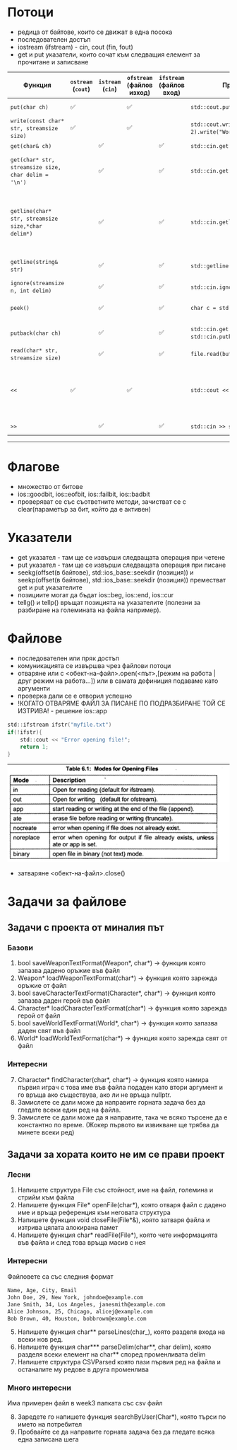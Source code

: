 # Потоци

- редица от байтове, които се движат в една посока
- последователен достъп
- iostream (ifstream) - cin, cout (fin, fout)
- get и put указатели, които сочат към следващия елемент за прочитане и записване

| **Функция**                                          | **`ostream` (`cout`)** | **`istream` (`cin`)** | **`ofstream` (файлов изход)** | **`ifstream` (файлов вход)** | **Пример**                                       | **Поток преди**        | **Поток след**   | **Резултат**              | **Забележка**                                                                |
| ---------------------------------------------------- | ---------------------- | --------------------- | ----------------------------- | ---------------------------- | ------------------------------------------------ | ---------------------- | ---------------- | ------------------------- | ---------------------------------------------------------------------------- |
| `put(char ch)`                                       | ✅                     |                       | ✅                            |                              | `std::cout.put('A').put('B');`                   | _(празен изход)_       | `AB`             | `AB`                      |                                                                              |
| `write(const char* str, streamsize size)`            | ✅                     |                       | ✅                            |                              | `std::cout.write("Hello", 2).write("World", 3);` | _(празен изход)_       | `HeWor`          | `HeWor`                   |                                                                              |
| `get(char& ch)`                                      |                        | ✅                    |                               | ✅                           | `std::cin.get(ch);`                              | Вход: `A B`            | Вход: ` B`       | `ch = 'A'`                |                                                                              |
| `get(char* str, streamsize size, char delim = '\n')` |                        | ✅                    |                               | ✅                           | `std::cin.get(str, 10, ',');`                    | Вход: `Hello, World!`  | Вход: `World!`   | `str = "Hello"`           | delimiter е опционален и по подразбиране е `'\n'`                            |
| `getline(char* str, streamsize size,*char delim*)`   |                        | ✅                    |                               | ✅                           | `std::cin.getline(str, 10);`                     | Вход: `Hello\n`        | Вход: _(празен)_ | `str = "Hello"`           | size-1 символа ще бъдат извлечени, тоест size трябва да е размера на стринга |
| `getline(string& str)`                               |                        | ✅                    |                               | ✅                           | `std::getline(std::cin, str);`                   | Вход: `Hello world!\n` | Вход: _(празен)_ | `str = "Hello world!"`    |                                                                              |
| `ignore(streamsize n, int delim)`                    |                        | ✅                    |                               | ✅                           | `std::cin.ignore(3);`                            | Вход: `Hello`          | Вход: `lo`       | _(Пропуска "Hel")_        |                                                                              |
| `peek()`                                             |                        | ✅                    |                               | ✅                           | `char c = std::cin.peek();`                      | Вход: `ABC`            | Вход: `ABC`      | `c = 'A'` (запазва входа) |                                                                              |
| `putback(char ch)`                                   |                        | ✅                    |                               | ✅                           | `std::cin.get(ch); std::cin.putback(ch);`        | Вход: `A B`            | Вход: `A B`      | _(Връща "A" обратно)_     |                                                                              |
| `read(char* str, streamsize size)`                   |                        | ✅                    |                               | ✅                           | `file.read(buffer, 5);`                          | Файл: `HelloWorld`     | Файл: `World`    | `buffer = "Hello"`        |                                                                              |
| `<< `                                                | ✅                     |                       | ✅                            |                              | `std::cout << "Hello World";`                    | _(празен изход)_       | `Hello World`    | `Hello World`             | за текстови файлове, пропуска водещи и крайни интервали и нов ред            |
| `>> `                                                |                        | ✅                    |                               | ✅                           | `std::cin >> str;`                               | Вход: `Hello`          | Вход: _(празен)_ | `str = "Hello"`           | чете до whitespace                                                           |

---

# Флагове

- множество от битове
- ios::goodbit, ios::eofbit, ios::failbit, ios::badbit
- проверяват се със съответните методи, зачистват се с clear(параметър за бит, който да е активен)

# Указатели

- get указател - там ще се извърши следващата операция при четене
- put указател - там ще се извърши следващата операция при писане
- seekg(offset(в байтове), std::ios_base::seekdir (позиция)) и seekp(offset(в байтове), std::ios_base::seekdir (позиция)) преместват get и put указателите
- позициите могат да бъдат ios::beg, ios::end, ios::cur
- tellg() и tellp() връщат позицията на указателите (полезни за разбиране на големината на файла например).

# Файлове

- последователен или пряк достъп
- комуникацията се извършва чрез файлови потоци <fstream>
- отваряне или с <обект-на-файл>.open(<път>,[режим на работа | друг режим на работа...]) или в самата дефиниция подаваме като аргументи
- проверка дали се е отворил успешно
- !КОГАТО ОТВАРЯМЕ ФАЙЛ ЗА ПИСАНЕ ПО ПОДРАЗБИРАНЕ ТОЙ СЕ ИЗТРИВА! - решение ios::app

```c
std::ifstream ifstr("myfile.txt")
if(!ifstr){
    std::cout << "Error opening file!";
    return 1;
}
```

![modes](./img/image.png)

- затваряне <обект-на-файл>.close()

# Задачи за файлове

## Задачи с проекта от миналия път

### Базови

1. bool saveWeaponTextFormat(Weapon*, char*) -> функция която запазва дадено оръжие във файл
2. Weapon* loadWeaponTextFormat(char*) -> функция която зарежда оръжие от файл
3. bool saveCharacterTextFormat(Character*, char*) -> функция която запазва даден герой във файл
4. Character* loadCharacterTextFormat(char*) -> функция която зарежда герой от файл
5. bool saveWorldTextFormat(World*, char*) -> функция която запазва даден свят във файл
6. World* loadWorldTextFormat(char*) -> функция която зарежда свят от файл

### Интересни

7. Character* findCharacter(char*, char\*) -> функция която намира първия играч с това име във файла подаден като втори аргумент и го връща ако съществува, ако ли не връща nullptr.
8. Замислете се дали може да направите горната задача без да гледате всеки един ред на файла.
9. Замислете се дали може да я направите, така че всяко търсене да е константно по време. (Жокер първото ви извикване ще трябва да минете всеки ред)

## Задачи за хората които не им се прави проект

### Лесни

1. Напишете структура File със стойност, име на файл, големина и стрийм към файла
2. Напишете функция File* openFile(char*), която отваря файл с дадено име и връща референция към неговата структура
3. Напишете функция void closeFile(File\*&), която затваря файла и изтрива цялата алокирана памет
4. Напишете функция char* readFile(File*), която чете информацията във файла и след това връща масив с нея

### Интересни

Файловете са със следния формат

```
Name, Age, City, Email
John Doe, 29, New York, johndoe@example.com
Jane Smith, 34, Los Angeles, janesmith@example.com
Alice Johnson, 25, Chicago, alicej@example.com
Bob Brown, 40, Houston, bobbrown@example.com
```

5. Напишете функция char\** parseLines(char_), която разделя входа на всеки нов ред.
6. Напишете функция char**\* parseDelim(char**, char delim), която разделя всеки елемент на char\*\* според променливата delim
7. Напишете структура CSVParsed която пази първия ред на файла и останалите му редове в друга променлива

### Много интересни

Има примерен файл в week3 папката със csv файл 

8. Заредете го напишете функция searchByUser(Char\*), която търси по името на потребител 
9. Пробвайте се да направите горната задача без да гледате всяка една записана шега
